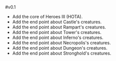 #v0.1

- Add the core of Heroes III (HOTA).
- Add the end point about Castle's creatures.
- Add the end point about Rampart's creatures.
- Add the end point about Tower's creatures.
- Add the end point about Inferno's creatures.
- Add the end point about Necropolis's creatures.
- Add the end point about Dungeon's creatures.
- Add the end point about Stronghold's creatures.